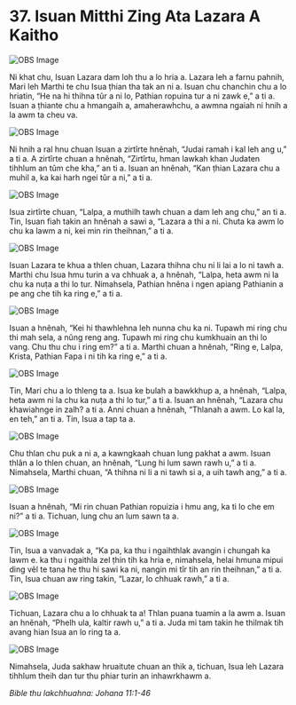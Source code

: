 # 37. Isuan Mitthi Zing Ata Lazara A Kaitho #

![OBS Image](https://cdn.door43.org/obs/jpg/360px/obs-en-37-01.jpg)

Ni khat chu, Isuan Lazara dam loh thu a lo hria a. Lazara leh a farnu pahnih, Mari leh Marthi te chu Isua ṭhian tha tak an ni a. Isuan chu chanchin chu a lo hriatin, “He na hi thihna tûr a ni lo, Pathian ropuina tur a ni zawk e,” a ti a. Isuan a ṭhiante chu a hmangaih a, amaherawhchu, a awmna ngaiah ni hnih a la awm ta cheu va.

![OBS Image](https://cdn.door43.org/obs/jpg/360px/obs-en-37-02.jpg)

Ni hnih a ral hnu chuan Isuan a zirtîrte hnênah, “Judai ramah i kal leh ang u,” a ti a. A zirtîrte chuan a hnênah, “Zirtîrtu, hman lawkah khan Judaten tihhlum an tûm che kha,” an ti a. Isuan an hnênah, “Kan ṭhian Lazara chu a muhil a, ka kai harh ngei tûr a ni,” a ti a.

![OBS Image](https://cdn.door43.org/obs/jpg/360px/obs-en-37-03.jpg)

Isua zirtîrte chuan, “Lalpa, a muthilh tawh chuan a dam leh ang chu,” an ti a. Tin, Isuan fiah takin an hnênah a sawi a, “Lazara a thi a ni. Chuta ka awm lo chu ka lawm a ni, kei min rin theihnan,” a ti a.

![OBS Image](https://cdn.door43.org/obs/jpg/360px/obs-en-37-04.jpg)

Isuan Lazara te khua a thlen chuan, Lazara thihna chu ni li lai a lo ni tawh a. Marthi chu Isua hmu turin a va chhuak a, a hnênah, “Lalpa, heta awm ni la chu ka nuṭa a thi lo tur. Nimahsela, Pathian hnêna i ngen apiang Pathianin a pe ang che tih ka ring e,” a ti a.

![OBS Image](https://cdn.door43.org/obs/jpg/360px/obs-en-37-05.jpg)

Isuan a hnênah, “Kei hi thawhlehna leh nunna chu ka ni. Tupawh mi ring chu thi mah sela, a nûng reng ang. Tupawh mi ring chu kumkhuain an thi lo vang. Chu thu chu i ring em?” a ti a. Marthi chuan a hnênah, “Ring e, Lalpa, Krista, Pathian Fapa i ni tih ka ring e,” a ti a.

![OBS Image](https://cdn.door43.org/obs/jpg/360px/obs-en-37-06.jpg)

Tin, Mari chu a lo thleng ta a. Isua ke bulah a bawkkhup a, a hnênah, “Lalpa, heta awm ni la chu ka nuṭa a thi lo tur,” a ti a. Isuan an hnênah, “Lazara chu khawiahnge in zalh? a ti a. Anni chuan a hnênah, “Thlanah a awm. Lo kal la, en teh,” an ti a. Tin, Isua a tap ta a.

![OBS Image](https://cdn.door43.org/obs/jpg/360px/obs-en-37-07.jpg)

Chu thlan chu puk a ni a, a kawngkaah chuan lung pakhat a awm. Isuan thlân a lo thlen chuan, an hnênah, “Lung hi lum sawn rawh u,” a ti a. Nimahsela, Marthi chuan, “A thihna ni li a ni tawh si a, a uih tawh ang,” a ti a.

![OBS Image](https://cdn.door43.org/obs/jpg/360px/obs-en-37-08.jpg)

Isuan a hnênah, “Mi rin chuan Pathian ropuizia i hmu ang, ka ti lo che em ni?” a ti a. Tichuan, lung chu an lum sawn ta a.

![OBS Image](https://cdn.door43.org/obs/jpg/360px/obs-en-37-09.jpg)

Tin, Isua a vanvadak a, “Ka pa, ka thu i ngaihthlak avangin i chungah ka lawm e. ka thu i ngaithla zel ṭhin tih ka hria e, nimahsela, helai hmuna mipui ding vêl te tana he thu hi sawi ka ni, nangin mi tîr tih an rin theihnan,” a ti a. Tin, Isua chuan aw ring takin, “Lazar, lo chhuak rawh,” a ti a.

![OBS Image](https://cdn.door43.org/obs/jpg/360px/obs-en-37-10.jpg)

Tichuan, Lazara chu a lo chhuak ta a! Thlan puana tuamin a la awm a. Isuan an hnênah, “Phelh ula, kaltir rawh u,” a ti a. Juda mi tam takin he thilmak tih avang hian Isua an lo ring ta a.

![OBS Image](https://cdn.door43.org/obs/jpg/360px/obs-en-37-11.jpg)

Nimahsela, Juda sakhaw hruaitute chuan an thik a, tichuan, Isua leh Lazara tihhlum theih dan tur thu phiar turin an inhawrkhawm a.

_Bible thu lakchhuahna: Johana 11:1-46_

